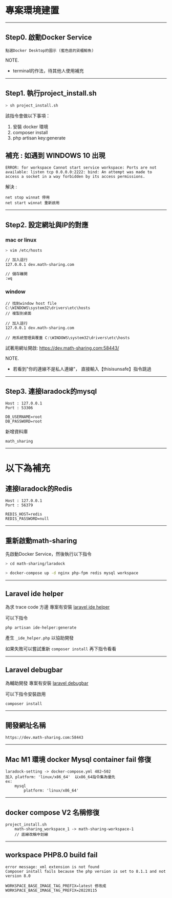 # 專案環境建置

---
## Step0. 啟動Docker Service

```
點選Docker Desktop的圖示 (藍色底的貨櫃鯨魚)
```

NOTE.
- terminal的作法，待其他人使用補充

---
## Step1. 執行project_install.sh

```zsh
> sh project_install.sh
```

該指令會做以下事項：
1. 安裝 docker 環境
2. composer install
3. php artisan key:generate

補充 : 如遇到 WINDOWS 10 出現
---

```
ERROR: for workspace Cannot start service workspace: Ports are not available: listen tcp 0.0.0.0:2222: bind: An attempt was made to access a socket in a way forbidden by its access permissions.
```

解決 :

```
net stop winnat 停用
net start winnat 重新啟用
```
---
## Step2. 設定網址與IP的對應

### mac or linux
```zsh
> vim /etc/hosts

// 加入這行
127.0.0.1 dev.math-sharing.com

// 儲存離開
:wq
```
### window
```
// 找到window host file
C:\WINDOWS\system32\drivers\etc\hosts
// 複製到桌面

// 加入這行
127.0.0.1 dev.math-sharing.com

// 用系統管理員覆蓋 C:\WINDOWS\system32\drivers\etc\hosts
```

試著用網址開啟: https://dev.math-sharing.com:58443/

NOTE.
- 若看到"你的連線不是私人連線"， 直接輸入【thisisunsafe】指令跳過


---
## Step3. 連接laradock的mysql

```
Host : 127.0.0.1
Port : 53306

DB_USERNAME=root
DB_PASSWORD=root
```

新增資料庫

```
math_sharing
```

---
# 以下為補充

## 連接laradock的Redis

```
Host : 127.0.0.1
Port : 56379

REDIS_HOST=redis
REDIS_PASSWORD=null
```

---
## 重新啟動math-sharing

先啟動Docker Service，然後執行以下指令

```zsh
> cd math-sharing/laradock

> docker-compose up -d nginx php-fpm redis mysql workspace
```

---

## Laravel ide helper

為求 trace code 方邊 專案有安裝 [laravel ide helper](https://github.com/barryvdh/laravel-ide-helper)

可以下指令

```
php artisan ide-helper:generate
```

產生 ```_ide_helper.php``` 以協助開發

如果失敗可以嘗試重新 ```composer install``` 再下指令看看

---

## Laravel debugbar

為輔助開發 專案有安裝 [laravel debugbar](https://github.com/barryvdh/laravel-debugbar)

可以下指令安裝啟用

```
composer install
```

---

## 開發網址名稱

```
https://dev.math-sharing.com:58443
```

---
## Mac M1 環境 docker Mysql container fail 修復
```
laradock-setting -> docker-compose.yml 482~502
加入 platform: 'linux/x86_64'  以x86_64指令集為優先
ex:
    mysql
        platform: 'linux/x86_64'
```
---
## docker compose V2 名稱修復
```
project_install.sh
    math-sharing_workspace_1 -> math-sharing-workspace-1
    // 底線改稱中划線
```

---
## workspace PHP8.0 build fail
```
error message: xml extension is not found
Composer install fails because the php version is set to 8.1.1 and not version 8.0

WORKSPACE_BASE_IMAGE_TAG_PREFIX=latest 修改成 
WORKSPACE_BASE_IMAGE_TAG_PREFIX=20220115
```
